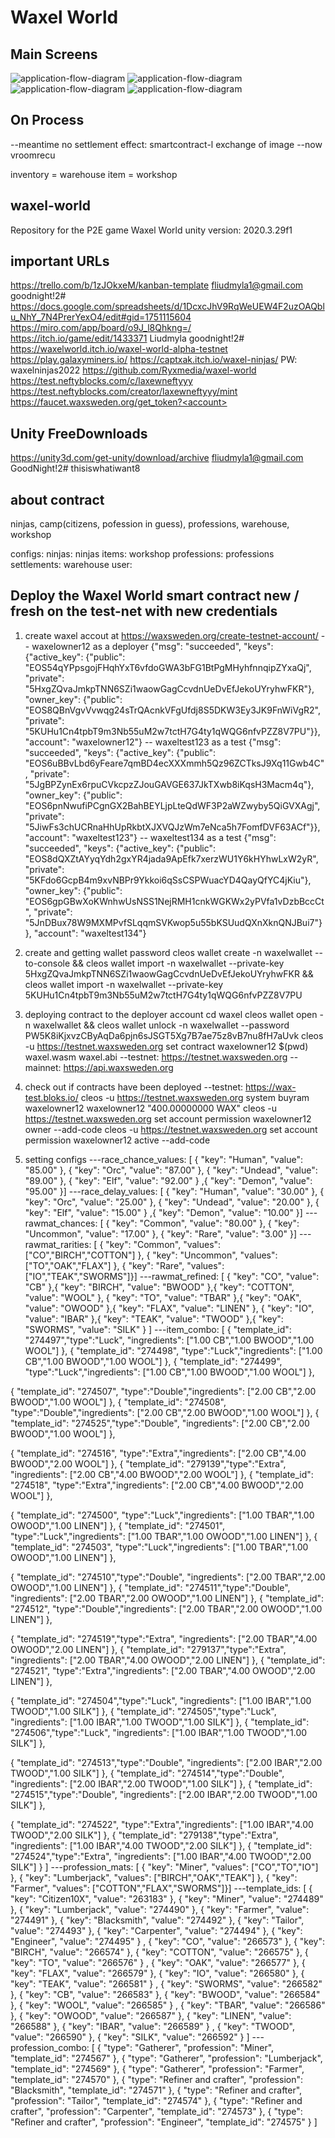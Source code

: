 # Waxel World
## Main Screens
![application-flow-diagram](./screenshots/Screenshot_1.png)
![application-flow-diagram](./screenshots/Screenshot_2.png)
![application-flow-diagram](./screenshots/Screenshot_3.png)
![application-flow-diagram](./screenshots/Screenshot_4.png)
## On Process
--meantime
no settlement effect: smartcontract-l
exchange of image
--now
vroomrecu


inventory = warehouse
item = workshop

## waxel-world
Repository for the P2E game Waxel World
unity version: 2020.3.29f1
## important URLs
https://trello.com/b/1zJOkxeM/kanban-template
fliudmyla1@gmail.com
goodnight!2#
https://docs.google.com/spreadsheets/d/1DcxcJhV9RqWeUEW4F2uzOAQblu_NhY_7N4PrerYexO4/edit#gid=1751115604
https://miro.com/app/board/o9J_l8Qhkng=/
https://itch.io/game/edit/1433371
Liudmyla
goodnight!2#
https://waxelworld.itch.io/waxel-world-alpha-testnet
https://play.galaxyminers.io/
https://captxak.itch.io/waxel-ninjas/
PW: waxelninjas2022
https://github.com/Ryxmedia/waxel-world
https://test.neftyblocks.com/c/laxewneftyyy
https://test.neftyblocks.com/creator/laxewneftyyy/mint
https://faucet.waxsweden.org/get_token?<account>
## Unity FreeDownloads
https://unity3d.com/get-unity/download/archive
fliudmyla1@gmail.com
GoodNight!2#
thisiswhatiwant8
## about contract
ninjas, camp(citizens, pofession in guess), professions, warehouse, workshop 

configs:
ninjas: ninjas
items: workshop
professions: professions
settlements: warehouse
user:




## Deploy the Waxel World smart contract new / fresh on the test-net with new credentials
1. create waxel accout at https://waxsweden.org/create-testnet-account/
	-- waxelowner12 as a deployer
	{"msg": "succeeded", "keys": {"active_key": {"public": "EOS54qYPpsgojFHqhYxT6vfdoGWA3bFG1BtPgMHyhfnnqipZYxaQj", "private": "5HxgZQvaJmkpTNN6SZi1waowGagCcvdnUeDvEfJekoUYryhwFKR"}, "owner_key": {"public": "EOS8QBnVgvVvwqg24sTrQAcnkVFgUfdj8S5DKW3Ey3JK9FnWiVgR2", "private": "5KUHu1Cn4tpbT9m3Nb55uM2w7tctH7G4ty1qWQG6nfvPZZ8V7PU"}}, "account": "waxelowner12"}
	-- waxeltest123 as a test
	{"msg": "succeeded", "keys": {"active_key": {"public": "EOS6uBBvLbd6yFeare7qmBD4ecXXXmmh5Qz96ZCTksJ9Xq11Gwb4C", "private": "5JgBPZynEx6rpuCVkcpzZJouGAVGE637JkTXwb8iKqsH3Macm4q"}, "owner_key": {"public": "EOS6pnNwufiPCgnGX2BahBEYLjpLteQdWF3P2aWZwyby5QiGVXAgj", "private": "5JiwFs3chUCRnaHhUpRkbtXJXVQJzWm7eNca5h7FomfDVF63ACf"}}, "account": "waxeltest123"}
	-- waxeltest134 as a test
	{"msg": "succeeded", "keys": {"active_key": {"public": "EOS8dQXZtAYyqYdh2gxYR4jada9ApEfk7xerzWU1Y6kHYhwLxW2yR", "private": "5KFdo6GcpB4m9xvNBPr9Ykkoi6qSsCSPWuacYD4QayQfYC4jKiu"}, "owner_key": {"public": "EOS6gpGBwXoKWnhwUsNSS1NejRMH1cnkWGKWx2yPVfa1vDzbBccCt", "private": "5JnDBux78W9MXMPvfSLqqmSVKwop5u55bKSUudQXnXknQNJBui7"}}, "account": "waxeltest134"}
2. create and getting wallet password
cleos wallet create -n waxelwallet --to-console &&
cleos wallet import -n waxelwallet --private-key 5HxgZQvaJmkpTNN6SZi1waowGagCcvdnUeDvEfJekoUYryhwFKR &&
cleos wallet import -n waxelwallet --private-key 5KUHu1Cn4tpbT9m3Nb55uM2w7tctH7G4ty1qWQG6nfvPZZ8V7PU
3. deploying contract to the deployer account
cd waxel
cleos wallet open -n waxelwallet &&
cleos wallet unlock -n waxelwallet --password PW5K8iKjxvzCByAqDa6pjn6sJSGT5Xg7B7ae75z8vB7nu8fH7aUvk
cleos -u https://testnet.waxsweden.org set contract waxelowner12 $(pwd) waxel.wasm waxel.abi
--testnet: https://testnet.waxsweden.org
--mainnet: https://api.waxsweden.org
4. check out if contracts have been deployed
--testnet: https://wax-test.bloks.io/
cleos -u https://testnet.waxsweden.org system buyram waxelowner12 waxelowner12 "400.00000000 WAX"
cleos -u https://testnet.waxsweden.org set account permission waxelowner12 owner --add-code
cleos -u https://testnet.waxsweden.org set account permission waxelowner12 active --add-code

5. setting configs
---race_chance_values:
[ { "key": "Human", "value": "85.00" }, { "key": "Orc", "value": "87.00" }, { "key": "Undead", "value": "89.00" }, { "key": "Elf", "value": "92.00" } ,{ "key": "Demon", "value": "95.00" }]
---race_delay_values:
[ { "key": "Human", "value": "30.00" }, { "key": "Orc", "value": "25.00" }, { "key": "Undead", "value": "20.00" }, { "key": "Elf", "value": "15.00" } ,{ "key": "Demon", "value": "10.00" }]
---rawmat_chances:
[ { "key": "Common", "value": "80.00" }, { "key": "Uncommon", "value": "17.00" }, { "key": "Rare", "value": "3.00" }]
---rawmat_rarities:
[ { "key": "Common", "values": ["CO","BIRCH","COTTON"] },
 { "key": "Uncommon", "values": ["TO","OAK","FLAX"] }, 
 { "key": "Rare", "values": ["IO","TEAK","SWORMS"]}]
---rawmat_refined:
[ { "key": "CO", "value": "CB" },{ "key": "BIRCH", "value": "BWOOD" },{ "key": "COTTON", "value": "WOOL" },
{ "key": "TO", "value": "TBAR" },{ "key": "OAK", "value": "OWOOD" },{ "key": "FLAX", "value": "LINEN" },
{ "key": "IO", "value": "IBAR" },{ "key": "TEAK", "value": "TWOOD" },{ "key": "SWORMS", "value": "SILK" } ]
---item_combo:
[ { "template_id": "274497","type":"Luck", "ingredients": ["1.00 CB","1.00 BWOOD","1.00 WOOL"] }, 
 { "template_id": "274498", "type":"Luck","ingredients": ["1.00 CB","1.00 BWOOD","1.00 WOOL"] }, 
 { "template_id": "274499", "type":"Luck","ingredients": ["1.00 CB","1.00 BWOOD","1.00 WOOL"] }, 

 { "template_id": "274507", "type":"Double","ingredients": ["2.00 CB","2.00 BWOOD","1.00 WOOL"] }, 
 { "template_id": "274508", "type":"Double","ingredients": ["2.00 CB","2.00 BWOOD","1.00 WOOL"] }, 
 { "template_id": "274525","type":"Double", "ingredients": ["2.00 CB","2.00 BWOOD","1.00 WOOL"] }, 

 { "template_id": "274516", "type":"Extra","ingredients": ["2.00 CB","4.00 BWOOD","2.00 WOOL"] }, 
 { "template_id": "279139","type":"Extra", "ingredients": ["2.00 CB","4.00 BWOOD","2.00 WOOL"] }, 
 { "template_id": "274518", "type":"Extra","ingredients": ["2.00 CB","4.00 BWOOD","2.00 WOOL"] }, 

 { "template_id": "274500", "type":"Luck","ingredients": ["1.00 TBAR","1.00 OWOOD","1.00 LINEN"] },
 { "template_id": "274501", "type":"Luck","ingredients": ["1.00 TBAR","1.00 OWOOD","1.00 LINEN"] }, 
 { "template_id": "274503", "type":"Luck","ingredients": ["1.00 TBAR","1.00 OWOOD","1.00 LINEN"] }, 

 { "template_id": "274510","type":"Double", "ingredients": ["2.00 TBAR","2.00 OWOOD","1.00 LINEN"] },
 { "template_id": "274511","type":"Double", "ingredients": ["2.00 TBAR","2.00 OWOOD","1.00 LINEN"] },
 { "template_id": "274512", "type":"Double","ingredients": ["2.00 TBAR","2.00 OWOOD","1.00 LINEN"] },
 
{ "template_id": "274519","type":"Extra", "ingredients": ["2.00 TBAR","4.00 OWOOD","2.00 LINEN"] },
 { "template_id": "279137","type":"Extra", "ingredients": ["2.00 TBAR","4.00 OWOOD","2.00 LINEN"] },
 { "template_id": "274521", "type":"Extra","ingredients": ["2.00 TBAR","4.00 OWOOD","2.00 LINEN"] },

 { "template_id": "274504","type":"Luck", "ingredients": ["1.00 IBAR","1.00 TWOOD","1.00 SILK"] },
 { "template_id": "274505","type":"Luck", "ingredients": ["1.00 IBAR","1.00 TWOOD","1.00 SILK"] },
 { "template_id": "274506","type":"Luck", "ingredients": ["1.00 IBAR","1.00 TWOOD","1.00 SILK"] },

 { "template_id": "274513","type":"Double", "ingredients": ["2.00 IBAR","2.00 TWOOD","1.00 SILK"] },
 { "template_id": "274514","type":"Double", "ingredients": ["2.00 IBAR","2.00 TWOOD","1.00 SILK"] },
 { "template_id": "274515","type":"Double", "ingredients": ["2.00 IBAR","2.00 TWOOD","1.00 SILK"] },

 { "template_id": "274522", "type":"Extra","ingredients": ["1.00 IBAR","4.00 TWOOD","2.00 SILK"] },
 { "template_id": "279138","type":"Extra", "ingredients": ["1.00 IBAR","4.00 TWOOD","2.00 SILK"] },
 { "template_id": "274524","type":"Extra", "ingredients": ["1.00 IBAR","4.00 TWOOD","2.00 SILK"] }
]
---profession_mats:
[ { "key": "Miner", "values": ["CO","TO","IO"] },
 { "key": "Lumberjack", "values": ["BIRCH","OAK","TEAK"] }, 
 { "key": "Farmer", "values": ["COTTON","FLAX","SWORMS"]}]
---template_ids:
[ { "key": "Citizen10X", "value": "263183" }, { "key": "Miner", "value": "274489" }, { "key": "Lumberjack", "value": "274490" }, 
  { "key": "Farmer", "value": "274491" }, { "key": "Blacksmith", "value": "274492" }, { "key": "Tailor", "value": "274493" }, 
  { "key": "Carpenter", "value": "274494" }, { "key": "Engineer", "value": "274495" }
  , { "key": "CO", "value": "266573" }, { "key": "BIRCH", "value": "266574" }, { "key": "COTTON", "value": "266575" }, { "key": "TO", "value": "266576" }
  , { "key": "OAK", "value": "266577" }, { "key": "FLAX", "value": "266579" }, { "key": "IO", "value": "266580" }, { "key": "TEAK", "value": "266581" }
  , { "key": "SWORMS", "value": "266582" }, { "key": "CB", "value": "266583" }, { "key": "BWOOD", "value": "266584" }, { "key": "WOOL", "value": "266585" }
  , { "key": "TBAR", "value": "266586" }, { "key": "OWOOD", "value": "266587" }, { "key": "LINEN", "value": "266588" }, { "key": "IBAR", "value": "266589" }
  , { "key": "TWOOD", "value": "266590" }, { "key": "SILK", "value": "266592" }
]
---profession_combo:
[ { "type": "Gatherer", "profession": "Miner", "template_id": "274567" }, { "type": "Gatherer", "profession": "Lumberjack", "template_id": "274569" }, { "type": "Gatherer", "profession": "Farmer", "template_id": "274570" }, { "type": "Refiner and crafter", "profession": "Blacksmith", "template_id": "274571" }, { "type": "Refiner and crafter", "profession": "Tailor", "template_id": "274574" }, { "type": "Refiner and crafter", "profession": "Carpenter", "template_id": "274573" }, { "type": "Refiner and crafter", "profession": "Engineer", "template_id": "274575" } ] 



